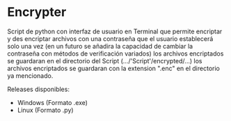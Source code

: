 # Encrypter
Script de python con interfaz de usuario en Terminal que permite encriptar y des encriptar archivos con una contraseña que el usuario establecerá solo una vez (en un futuro se añadira la capacidad de cambiar la contraseña con métodos de verificación variados) los archivos encriptados se guardaran en el directorio del Script (.../'Script'/encrypted/...) los archivos encriptados se guardaran con la extension ".enc" en el directorio ya mencionado.

Releases disponibles:
  - Windows (Formato .exe)
  - Linux (Formato .py)
